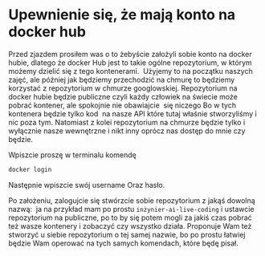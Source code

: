 # Upewnienie się, że mają konto na docker hub

Przed zjazdem prosiłem was o to żebyście założyli sobie konto na docker hubie, dlatego że docker Hub jest to takie ogólne repozytorium, w którym możemy dzielić się z tego kontenerami.  Użyjemy to na początku naszych zajęć, ale później jak będziemy przechodzić na chmurę to będziemy korzystać z repozytorium w chmurze googlowskiej. Repozytorium na docker hubie będzie publiczne czyli każdy człowiek na świecie może pobrać kontener, ale spokojnie nie obawiajcie  się niczego Bo w tych kontenera będzie tylko kod  na nasze API które tutaj właśnie stworzyliśmy i nic poza tym. Natomiast z kolei repozytorium na chmurze będzie tylko i wyłącznie nasze wewnętrzne i nikt inny oprócz nas dostęp do mnie czy będzie.

Wpiszcie proszę w terminalu komendę

```bash
docker login
```

Następnie wpiszcie swój username Oraz hasło.

Po założeniu, zalogujcie się stwórzcie sobie repozytorium z jakąś dowolną nazwą:  ja na przykład mam po prostu `inżynier-ai-live-coding` i ustawcie repozytorium na publiczne, po to by się potem mogli za jakiś czas pobrać też wasze kontenery i zobaczyć czy wszystko działa. Proponuje Wam też stworzyć u siebie repozytorium o tej samej nazwie, bo po prostu łatwiej będzie Wam operować na tych samych komendach, które będę pisał.